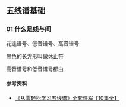 ## 五线谱基础

### 01 什么是线与间

花连谱号、低音谱号、高音谱号

黑色的长方形叫做休止符

高音谱号和低音谱号都由



 

#### 参考资料

- [《从零轻松学习五线谱》全套课程【10集全】](https://www.bilibili.com/video/BV17b411y7g3)